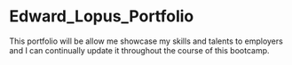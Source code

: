 # Edward_Lopus_Portfolio
This portfolio will be allow me showcase my skills and talents to employers and I can continually update it throughout the course of this bootcamp.
